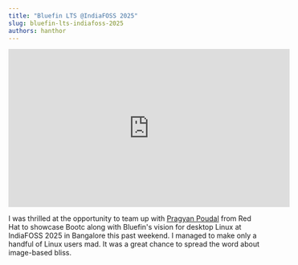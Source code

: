 ```yaml
---
title: "Bluefin LTS @IndiaFOSS 2025" 
slug: bluefin-lts-indiafoss-2025
authors: hanthor
---
```


<iframe width="560" height="315" src="https://www.youtube.com/embed/0_TExIe4rNw?si=mL0AcmZH6jMw_rgK&amp;start=5683" title="YouTube video player" frameborder="0" allow="accelerometer; autoplay; clipboard-write; encrypted-media; gyroscope; picture-in-picture; web-share" referrerpolicy="strict-origin-when-cross-origin" allowfullscreen></iframe>


I was thrilled at the opportunity to team up with [Pragyan Poudal](https://github.com/Johan-Liebert1) from Red Hat to showcase Bootc along with Bluefin's vision for desktop Linux at IndiaFOSS 2025 in Bangalore this past weekend. I managed to make only a handful of Linux users mad. It was a great chance to spread the word about image-based bliss.